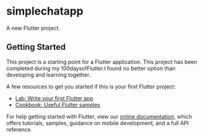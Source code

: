 # simplechatapp

A new Flutter project.

## Getting Started

This project is a starting point for a Flutter application.
This project has been completed during my 100daysofFlutter.I found no better option than developing and learning together. 

A few resources to get you started if this is your first Flutter project:

- [Lab: Write your first Flutter app](https://flutter.dev/docs/get-started/codelab)
- [Cookbook: Useful Flutter samples](https://flutter.dev/docs/cookbook)

For help getting started with Flutter, view our
[online documentation](https://flutter.dev/docs), which offers tutorials,
samples, guidance on mobile development, and a full API reference.
